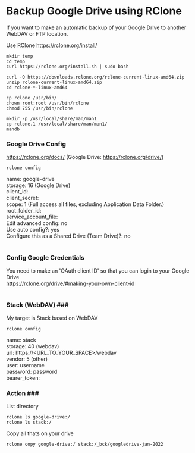 # Backup Google Drive using RClone

If you want to make an automatic backup of your Google Drive to another WebDAV or FTP location.

Use RClone
  https://rclone.org/install/
  
  ```
  mkdir temp
  cd temp
  curl https://rclone.org/install.sh | sudo bash
  ```
  ```
  curl -O https://downloads.rclone.org/rclone-current-linux-amd64.zip
  unzip rclone-current-linux-amd64.zip
  cd rclone-*-linux-amd64
  ```
  ```
  cp rclone /usr/bin/
  chown root:root /usr/bin/rclone
  chmod 755 /usr/bin/rclone
  ```
  ```
  mkdir -p /usr/local/share/man/man1
  cp rclone.1 /usr/local/share/man/man1/
  mandb
  ```
  
### Google Drive Config ###
https://rclone.org/docs/ (Google Drive: https://rclone.org/drive/)<p>

  ```
  rclone config
  ```
  
  name:                 google-drive<br>
  storage:              16 (Google Drive)<br>
  client_id:            <empty><br>
  client_secret:        <empty><br>
  scope:                1 (Full access all files, excluding Application Data Folder.)<br>
  root_folder_id:       <empty><br>
  service_account_file: <empty><br>
  Edit advanced config: no<br>
  Use auto config?:     yes<br>
  Configure this as a Shared Drive (Team Drive)?: no<br><br>

### Config Google Credentials ###
  You need to make an 'OAuth client ID' so that you can login to your Google Drive<br>
  https://rclone.org/drive/#making-your-own-client-id<br><br>
  
### Stack (WebDAV) ###<br>
  My target is Stack based on WebDAV<p>
  ```
  rclone config
  ```
  
  name:     stack<br>
  storage:  40 (webdav)<br>
  url:      https://<URL_TO_YOUR_SPACE>/webdav<br>
  vendor:   5 (other)<br>
  user:     username<br>
  password: password<br>
  bearer_token: <empty><br>
  
 
### Action ###<br>
List directory<br>
  ```
  rclone ls google-drive:/
  rclone ls stack:/
  ```
  
Copy all thats on your drive<br>
  ```
  rclone copy google-drive:/ stack:/_bck/googledrive-jan-2022
  ```

